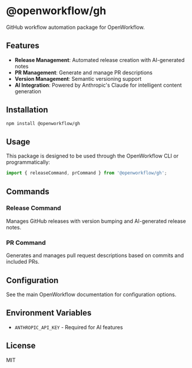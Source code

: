 # @openworkflow/gh

GitHub workflow automation package for OpenWorkflow.

## Features

- **Release Management**: Automated release creation with AI-generated notes
- **PR Management**: Generate and manage PR descriptions
- **Version Management**: Semantic versioning support
- **AI Integration**: Powered by Anthropic's Claude for intelligent content generation

## Installation

```bash
npm install @openworkflow/gh
```

## Usage

This package is designed to be used through the OpenWorkflow CLI or programmatically:

```typescript
import { releaseCommand, prCommand } from '@openworkflow/gh';
```

## Commands

### Release Command

Manages GitHub releases with version bumping and AI-generated release notes.

### PR Command

Generates and manages pull request descriptions based on commits and included PRs.

## Configuration

See the main OpenWorkflow documentation for configuration options.

## Environment Variables

- `ANTHROPIC_API_KEY` - Required for AI features

## License

MIT